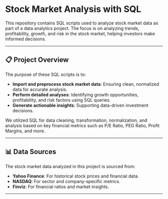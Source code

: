 # Stock Market Analysis with SQL

This repository contains SQL scripts used to analyze stock market data as part of a data analytics project. The focus is on analyzing trends, profitability, growth, and risk in the stock market, helping investors make informed decisions.

---

## 📋 Project Overview

The purpose of these SQL scripts is to:
- **Import and preprocess stock market data**: Ensuring clean, normalized data for accurate analysis.
- **Perform detailed analyses**: Identifying growth opportunities, profitability, and risk factors using SQL queries.
- **Generate actionable insights**: Supporting data-driven investment decisions.

We utilized SQL for data cleaning, transformation, normalization, and analysis based on key financial metrics such as P/E Ratio, PEG Ratio, Profit Margins, and more.

---

## 📊 Data Sources

The stock market data analyzed in this project is sourced from:
- **Yahoo Finance**: For historical stock prices and financial data.
- **NASDAQ**: For sector and company-specific metrics.
- **Finviz**: For financial ratios and market insights.

---
